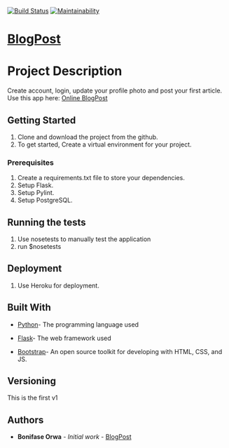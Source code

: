 [![Build Status](https://travis-ci.org/Bonifase/BlogPost.svg?branch=master)](https://travis-ci.org/Bonifase/BlogPost) [![Maintainability](https://api.codeclimate.com/v1/badges/b0ddf29765582be3e04a/maintainability)](https://codeclimate.com/github/Bonifase/BlogPost/maintainability)

# [BlogPost](https://online-blog-post.herokuapp.com)


# Project Description
Create account, login, update your profile photo and post your first article. 
Use this app here: [Online BlogPost](https://online-blog-post.herokuapp.com)


## Getting Started

1. Clone and download the project from the github.
2. To get started, Create a virtual environment for your project.

### Prerequisites

1. Create a requirements.txt file to store your dependencies.
2. Setup Flask.
3. Setup Pylint.
5. Setup PostgreSQL.

## Running the tests
1. Use nosetests to manually test the application
2. run $nosetests

## Deployment

1. Use Heroku for deployment. 


## Built With

 * [Python](http://flask.pocoo.org/)- The programming language used
 * [Flask](http://flask.pocoo.org/)- The web framework used

 * [Bootstrap](https://getbootstrap.com/)- An open source toolkit for developing with HTML, CSS, and JS.


## Versioning

This is the first v1 

## Authors

* **Bonifase Orwa** - *Initial work* - [BlogPost](https://github.com/Bonifase/BlogPost)
